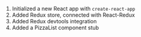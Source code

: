 1. Initialized a new React app with `create-react-app`
2. Added Redux store, connected with React-Redux
3. Added Redux devtools integration
4. Added a PizzaList component stub
